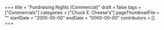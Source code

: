 +++
title = "Fundraising Nights (Commercial)"
draft = false
tags = ["Commercials"]
categories = ["Chuck E. Cheese's"]
pageThumbnailFile = ""
startDate = "2005-00-00"
endDate = "0000-00-00"
contributors = []
+++
